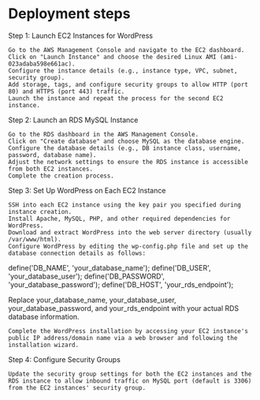 # Deployment steps

Step 1: Launch EC2 Instances for WordPress

    Go to the AWS Management Console and navigate to the EC2 dashboard.
    Click on "Launch Instance" and choose the desired Linux AMI (ami-023adaba598e661ac).
    Configure the instance details (e.g., instance type, VPC, subnet, security group).
    Add storage, tags, and configure security groups to allow HTTP (port 80) and HTTPS (port 443) traffic.
    Launch the instance and repeat the process for the second EC2 instance.

Step 2: Launch an RDS MySQL Instance

    Go to the RDS dashboard in the AWS Management Console.
    Click on "Create database" and choose MySQL as the database engine.
    Configure the database details (e.g., DB instance class, username, password, database name).
    Adjust the network settings to ensure the RDS instance is accessible from both EC2 instances.
    Complete the creation process.

Step 3: Set Up WordPress on Each EC2 Instance

    SSH into each EC2 instance using the key pair you specified during instance creation.
    Install Apache, MySQL, PHP, and other required dependencies for WordPress.
    Download and extract WordPress into the web server directory (usually /var/www/html).
    Configure WordPress by editing the wp-config.php file and set up the database connection details as follows:



define('DB_NAME', 'your_database_name');
define('DB_USER', 'your_database_user');
define('DB_PASSWORD', 'your_database_password');
define('DB_HOST', 'your_rds_endpoint');

Replace your_database_name, your_database_user, your_database_password, and your_rds_endpoint with your actual RDS database information.

    Complete the WordPress installation by accessing your EC2 instance's public IP address/domain name via a web browser and following the installation wizard.

Step 4: Configure Security Groups

    Update the security group settings for both the EC2 instances and the RDS instance to allow inbound traffic on MySQL port (default is 3306) from the EC2 instances' security group.

    
